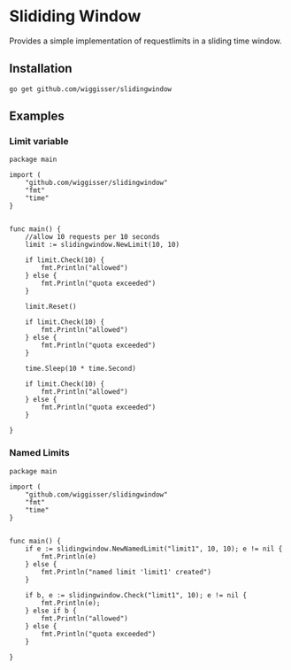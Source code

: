 # Slididing Window

Provides a simple implementation of requestlimits in a sliding time window.

## Installation

    go get github.com/wiggisser/slidingwindow

## Examples

### Limit variable

    package main

    import (
        "github.com/wiggisser/slidingwindow"
        "fmt"
        "time"
    }


    func main() {
        //allow 10 requests per 10 seconds
        limit := slidingwindow.NewLimit(10, 10)

        if limit.Check(10) {
            fmt.Println("allowed")
        } else {
            fmt.Println("quota exceeded")
        }

        limit.Reset()

        if limit.Check(10) {
            fmt.Println("allowed")
        } else {
            fmt.Println("quota exceeded")
        }

        time.Sleep(10 * time.Second)

        if limit.Check(10) {
            fmt.Println("allowed")
        } else {
            fmt.Println("quota exceeded")
        }

    }

### Named Limits

    package main

    import (
        "github.com/wiggisser/slidingwindow"
        "fmt"
        "time"
    }


    func main() {
        if e := slidingwindow.NewNamedLimit("limit1", 10, 10); e != nil {
            fmt.Println(e)
        } else {
            fmt.Println("named limit 'limit1' created")
        }

        if b, e := slidingwindow.Check("limit1", 10); e != nil {
            fmt.Println(e);
        } else if b {
            fmt.Println("allowed")
        } else {
            fmt.Println("quota exceeded")
        }

    }
